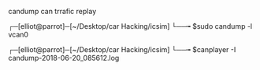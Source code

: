 candump can trrafic replay

┌─[elliot@parrot]─[~/Desktop/car Hacking/icsim]
└──╼ $sudo candump -l vcan0



┌─[elliot@parrot]─[~/Desktop/car Hacking/icsim]
└──╼ $canplayer -I candump-2018-06-20_085612.log 
